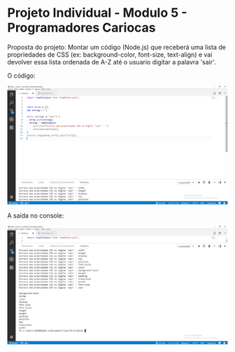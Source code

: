 # Projeto Individual - Modulo 5 - Programadores Cariocas


Proposta do projeto: Montar um código (Node.js) que receberá uma lista de
propriedades de CSS (ex: background-color, font-size, text-align) e vai devolver
essa lista ordenada de A-Z até o usuario digitar a palavra 'sair'.


O código:

![Screenshot](img/codigo.png)


A saída no console:

![Screenshot](img/console.png)





